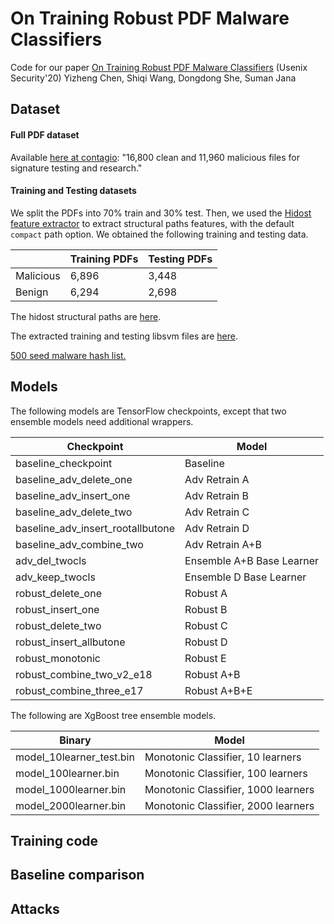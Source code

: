# On Training Robust PDF Malware Classifiers

Code for our paper [On Training Robust PDF Malware Classifiers](https://arxiv.org/abs/1904.03542) (Usenix Security'20)
Yizheng Chen, Shiqi Wang, Dongdong She, Suman Jana

## Dataset

#### Full PDF dataset

Available [here at contagio](http://contagiodump.blogspot.com/2013/03/16800-clean-and-11960-malicious-files.html): "16,800 clean and 11,960 malicious files for signature testing and research."

#### Training and Testing datasets

We split the PDFs into 70% train and 30% test. Then, we used the [Hidost feature extractor](https://github.com/srndic/hidost) to
extract structural paths features, with the default `compact` path option.
We obtained the following training and testing data.

|   | Training PDFs  | Testing PDFs  |
|---|---|---|
| Malicious | 6,896 | 3,448 |
| Benign | 6,294 | 2,698 |

The hidost structural paths are [here](https://github.com/surrealyz/pdfclassifier/tree/master/data/extracted_structural_paths).

The extracted training and testing libsvm files are [here](https://github.com/surrealyz/pdfclassifier/tree/master/data).

[500 seed malware hash list.](https://github.com/surrealyz/pdfclassifier/blob/master/data/seeds_hash_list.txt)

## Models

The following models are TensorFlow checkpoints, except that two ensemble models need additional wrappers.

| Checkpoint |  Model |
|---|---|
| baseline_checkpoint  | Baseline  |
| baseline_adv_delete_one  | Adv Retrain A  |
| baseline_adv_insert_one  | Adv Retrain B  |
| baseline_adv_delete_two  | Adv Retrain C  |
| baseline_adv_insert_rootallbutone  | 	Adv Retrain D  |
| baseline_adv_combine_two  | Adv Retrain A+B  |
| adv_del_twocls  | Ensemble A+B Base Learner  |
| adv_keep_twocls  | Ensemble D Base Learner  |
| robust_delete_one  | Robust A  |
| robust_insert_one  | Robust B  |
| robust_delete_two  | Robust C  |
| robust_insert_allbutone  | Robust D  |
| robust_monotonic  | Robust E  |
| robust_combine_two_v2_e18  | Robust A+B  |
| robust_combine_three_e17  | Robust A+B+E  |

The following are XgBoost tree ensemble models.

| Binary  | Model  |
|---|---|
| model_10learner_test.bin  | Monotonic Classifier, 10 learners  |
| model_100learner.bin  | Monotonic Classifier, 100 learners  |
| model_1000learner.bin  | Monotonic Classifier, 1000 learners  |
| model_2000learner.bin  | 	Monotonic Classifier, 2000 learners  |

## Training code

## Baseline comparison

## Attacks
